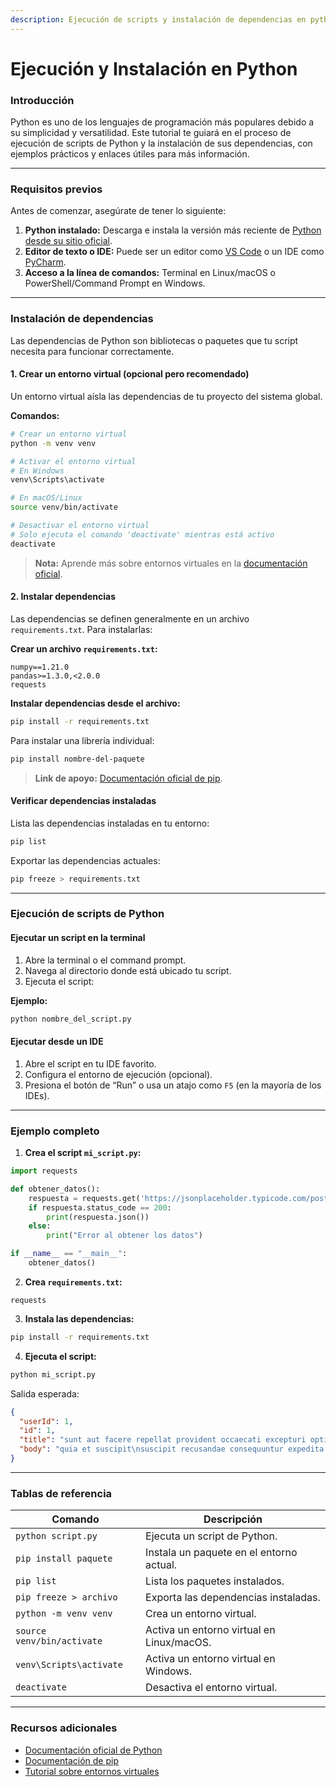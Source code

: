 ```yaml
---
description: Ejecución de scripts y instalación de dependencias en python
---
```


# Ejecución y Instalación en Python

### Introducción

Python es uno de los lenguajes de programación más populares debido a su simplicidad y versatilidad. Este tutorial te guiará en el proceso de ejecución de scripts de Python y la instalación de sus dependencias, con ejemplos prácticos y enlaces útiles para más información.

***

### Requisitos previos

Antes de comenzar, asegúrate de tener lo siguiente:

1. **Python instalado:** Descarga e instala la versión más reciente de [Python desde su sitio oficial](https://www.python.org/downloads/).
2. **Editor de texto o IDE:** Puede ser un editor como [VS Code](https://code.visualstudio.com/) o un IDE como [PyCharm](https://www.jetbrains.com/pycharm/).
3. **Acceso a la línea de comandos:** Terminal en Linux/macOS o PowerShell/Command Prompt en Windows.

***

### Instalación de dependencias

Las dependencias de Python son bibliotecas o paquetes que tu script necesita para funcionar correctamente.

#### 1. Crear un entorno virtual (opcional pero recomendado)

Un entorno virtual aísla las dependencias de tu proyecto del sistema global.

**Comandos:**

```bash
# Crear un entorno virtual
python -m venv venv

# Activar el entorno virtual
# En Windows
venv\Scripts\activate

# En macOS/Linux
source venv/bin/activate

# Desactivar el entorno virtual
# Solo ejecuta el comando 'deactivate' mientras está activo
deactivate
```

> **Nota:** Aprende más sobre entornos virtuales en la [documentación oficial](https://docs.python.org/3/tutorial/venv.html).

#### 2. Instalar dependencias

Las dependencias se definen generalmente en un archivo `requirements.txt`. Para instalarlas:

**Crear un archivo `requirements.txt`:**

```
numpy==1.21.0
pandas>=1.3.0,<2.0.0
requests
```

**Instalar dependencias desde el archivo:**

```bash
pip install -r requirements.txt
```

Para instalar una librería individual:

```bash
pip install nombre-del-paquete
```

> **Link de apoyo:** [Documentación oficial de pip](https://pip.pypa.io/en/stable/).

#### Verificar dependencias instaladas

Lista las dependencias instaladas en tu entorno:

```bash
pip list
```

Exportar las dependencias actuales:

```bash
pip freeze > requirements.txt
```

***

### Ejecución de scripts de Python

#### Ejecutar un script en la terminal

1. Abre la terminal o el command prompt.
2. Navega al directorio donde está ubicado tu script.
3. Ejecuta el script:

**Ejemplo:**

```bash
python nombre_del_script.py
```

#### Ejecutar desde un IDE

1. Abre el script en tu IDE favorito.
2. Configura el entorno de ejecución (opcional).
3. Presiona el botón de “Run” o usa un atajo como `F5` (en la mayoría de los IDEs).

***

### Ejemplo completo

1. **Crea el script `mi_script.py`:**

```python
import requests

def obtener_datos():
    respuesta = requests.get('https://jsonplaceholder.typicode.com/posts/1')
    if respuesta.status_code == 200:
        print(respuesta.json())
    else:
        print("Error al obtener los datos")

if __name__ == "__main__":
    obtener_datos()
```

2. **Crea `requirements.txt`:**

```
requests
```

3. **Instala las dependencias:**

```bash
pip install -r requirements.txt
```

4. **Ejecuta el script:**

```bash
python mi_script.py
```

Salida esperada:

```json
{
  "userId": 1,
  "id": 1,
  "title": "sunt aut facere repellat provident occaecati excepturi optio reprehenderit",
  "body": "quia et suscipit\nsuscipit recusandae consequuntur expedita et cum\nreprehenderit molestiae ut ut quas totam\nnostrum rerum est autem sunt rem eveniet architecto"
}
```

***

### Tablas de referencia

| Comando                    | Descripción                               |
| -------------------------- | ----------------------------------------- |
| `python script.py`         | Ejecuta un script de Python.              |
| `pip install paquete`      | Instala un paquete en el entorno actual.  |
| `pip list`                 | Lista los paquetes instalados.            |
| `pip freeze > archivo`     | Exporta las dependencias instaladas.      |
| `python -m venv venv`      | Crea un entorno virtual.                  |
| `source venv/bin/activate` | Activa un entorno virtual en Linux/macOS. |
| `venv\Scripts\activate`    | Activa un entorno virtual en Windows.     |
| `deactivate`               | Desactiva el entorno virtual.             |

***

### Recursos adicionales

* [Documentación oficial de Python](https://docs.python.org/3/)
* [Documentación de pip](https://pip.pypa.io/en/stable/)
* [Tutorial sobre entornos virtuales](https://realpython.com/python-virtual-environments-a-primer/)
